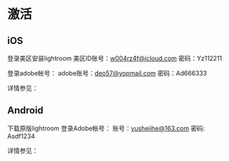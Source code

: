 # 激活
## iOS
登录美区安装lightroom
美区ID账号：w004rz4f@icloud.com
密码：Yz112211

登录adobe帐号：
adobe账号：deo57@yopmail.com
密码：Ad666333

详情参见：[](https://shimo.im/docs/pgCxp3CXvyQYVQHk/read)

## Android
下载原版lightroom
登录Adobe帐号：
账号：yushejihe@163.com
密码:  Asdf1234

详情参见：[](https://shimo.im/docs/pgCxp3CXvyQYVQHk/read)
